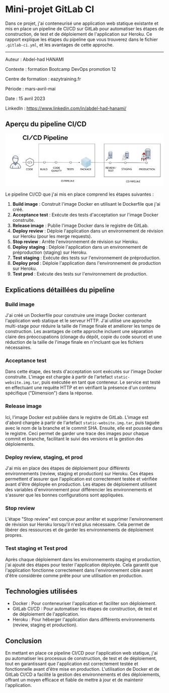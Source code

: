 # Mini-projet GitLab CI

Dans ce projet, j'ai conteneurisé une application web statique existante et mis en place un pipeline de CI/CD sur GitLab pour automatiser les étapes de construction, de test et de déploiement de l'application sur Heroku. Ce rapport explique les étapes du pipeline que vous trouverez dans le fichier `.gitlab-ci.yml`, et les avantages de cette approche.

---

Auteur : Abdel-had HANAMI

Contexte : formation Bootcamp DevOps promotion 12

Centre de formation : eazytraining.fr

Période : mars-avril-mai

Date : 15 avril 2023

LinkedIn : https://www.linkedin.com/in/abdel-had-hanami/

## Aperçu du pipeline CI/CD

![pipeline ci/cd](images/pipeline-ci-cd.jpeg "pipeline ci/cd")

Le pipeline CI/CD que j'ai mis en place comprend les étapes suivantes :

1. **Build image** : Construit l'image Docker en utilisant le Dockerfile que j'ai créé.
2. **Acceptance test** : Exécute des tests d'acceptation sur l'image Docker construite.
3. **Release image** : Publie l'image Docker dans le registre de GitLab.
4. **Deploy review** : Déploie l'application dans un environnement de révision sur Heroku (pour les merge requests).
5. **Stop review** : Arrête l'environnement de révision sur Heroku.
6. **Deploy staging** : Déploie l'application dans un environnement de préproduction (staging) sur Heroku.
7. **Test staging** : Exécute des tests sur l'environnement de préproduction.
8. **Deploy prod** : Déploie l'application dans l'environnement de production sur Heroku.
9. **Test prod** : Exécute des tests sur l'environnement de production.

## Explications détaillées du pipeline

### Build image

J'ai créé un Dockerfile pour construire une image Docker contenant l'application web statique et le serveur HTTP. J'ai utilisé une approche multi-stage pour réduire la taille de l'image finale et améliorer les temps de construction. Les avantages de cette approche incluent une séparation claire des préoccupations (clonage du dépôt, copie du code source) et une réduction de la taille de l'image finale en n'incluant que les fichiers nécessaires.

### Acceptance test
 
Dans cette étape, des tests d'acceptation sont exécutés sur l'image Docker construite. L'image est chargée à partir de l'artefact `static-website.img.tar`, puis exécutée en tant que conteneur. Le service est testé en effectuant une requête HTTP et en vérifiant la présence d'un contenu spécifique ("Dimension") dans la réponse.

### Release image

Ici, l'image Docker est publiée dans le registre de GitLab. L'image est d'abord chargée à partir de l'artefact `static-website.img.tar`, puis taguée avec le nom de la branche et le commit SHA. Ensuite, elle est poussée dans le registre. Ceci permet de garder une trace des images pour chaque commit et branche, facilitant le suivi des versions et la gestion des déploiements.

### Deploy review, staging, et prod

J'ai mis en place des étapes de déploiement pour différents environnements (review, staging et production) sur Heroku. Ces étapes permettent d'assurer que l'application est correctement testée et vérifiée avant d'être déployée en production. Les étapes de déploiement utilisent des variables d'environnement pour différencier les environnements et s'assurer que les bonnes configurations sont appliquées.

### Stop review

L'étape "Stop review" est conçue pour arrêter et supprimer l'environnement de révision sur Heroku lorsqu'il n'est plus nécessaire. Cela permet de libérer des ressources et de garder les environnements de déploiement propres.

### Test staging et Test prod

Après chaque déploiement dans les environnements staging et production, j'ai ajouté des étapes pour tester l'application déployée. Cela garantit que l'application fonctionne correctement dans l'environnement cible avant d'être considérée comme prête pour une utilisation en production.

## Technologies utilisées

- Docker : Pour conteneuriser l'application et faciliter son déploiement.
- GitLab CI/CD : Pour automatiser les étapes de construction, de test et de déploiement de l'application.
- Heroku : Pour héberger l'application dans différents environnements (review, staging et production).

## Conclusion

En mettant en place ce pipeline CI/CD pour l'application web statique, j'ai pu automatiser les processus de construction, de test et de déploiement, tout en garantissant que l'application est correctement testée et fonctionnelle avant d'être mise en production. L'utilisation de Docker et de GitLab CI/CD a facilité la gestion des environnements et des déploiements, offrant un moyen efficace et fiable de mettre à jour et de maintenir l'application.
